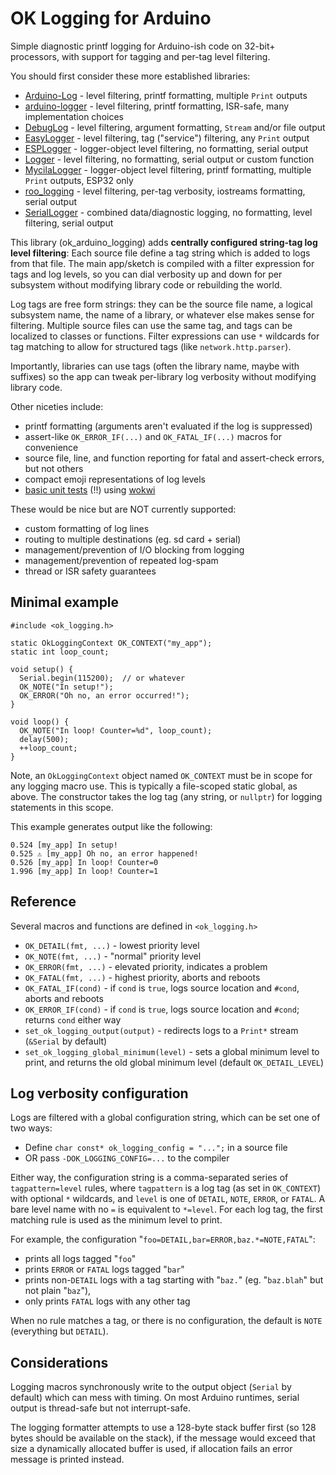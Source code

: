 # OK Logging for Arduino

Simple diagnostic printf logging for Arduino-ish code on 32-bit+ processors, with support for tagging and per-tag level filtering.

You should first consider these more established libraries:
- [Arduino-Log](https://github.com/JSC-TechMinds/Arduino-Log) - level filtering, printf formatting, multiple `Print` outputs
- [arduino-logger](https://github.com/embeddedartistry/arduino-logger) - level filtering, printf formatting, ISR-safe, many implementation choices
- [DebugLog](https://github.com/hideakitai/DebugLog) - level filtering, argument formatting, `Stream` and/or file output
- [EasyLogger](https://github.com/x821938/EasyLogger) - level filtering, tag ("service") filtering, any `Print` output
- [ESPLogger](https://github.com/kuslota/esplogger) - logger-object level filtering, no formatting, serial output
- [Logger](https://github.com/bakercp/Logger) - level filtering, no formatting, serial output or custom function
- [MycilaLogger](https://github.com/mathieucarbou/MycilaLogger) - logger-object level filtering, printf formatting, multiple `Print` outputs, ESP32 only
- [roo_logging](https://github.com/dejwk/roo_logging) - level filtering, per-tag verbosity, iostreams formatting, serial output
- [SerialLogger](https://github.com/UltiBlox/SerialLogger) - combined data/diagnostic logging, no formatting, level filtering, serial output

This library (ok_arduino_logging) adds **centrally configured string-tag log level filtering**: Each source file define a tag string which is added to logs from that file. The main app/sketch is compiled with a filter expression for tags and log levels, so you can dial verbosity up and down for per subsystem without modifying library code or rebuilding the world.

Log tags are free form strings: they can be the source file name, a logical subsystem name, the name of a library, or whatever else makes sense for filtering. Multiple source files can use the same tag, and tags can be localized to classes or functions. Filter expressions can use `*` wildcards for tag matching to allow for structured tags (like `network.http.parser`).

Importantly, libraries can use tags (often the library name, maybe with suffixes) so the app can tweak per-library log verbosity without modifying library code.

Other niceties include:
- printf formatting (arguments aren't evaluated if the log is suppressed)
- assert-like `OK_ERROR_IF(...)` and `OK_FATAL_IF(...)` macros for convenience
- source file, line, and function reporting for fatal and assert-check errors, but not others
- compact emoji representations of log levels
- [basic unit tests](tests) (!!) using [wokwi](https://wokwi.com/)

These would be nice but are NOT currently supported:
- custom formatting of log lines
- routing to multiple destinations (eg. sd card + serial)
- management/prevention of I/O blocking from logging
- management/prevention of repeated log-spam
- thread or ISR safety guarantees

## Minimal example

```
#include <ok_logging.h>

static OkLoggingContext OK_CONTEXT("my_app");
static int loop_count;

void setup() {
  Serial.begin(115200);  // or whatever
  OK_NOTE("In setup!");
  OK_ERROR("Oh no, an error occurred!");
}

void loop() {
  OK_NOTE("In loop! Counter=%d", loop_count);
  delay(500);
  ++loop_count;
}
```

Note, an `OkLoggingContext` object named `OK_CONTEXT` must be in scope for any logging macro use. This is typically a file-scoped static global, as above. The constructor takes the log tag (any string, or `nullptr`) for logging statements in this scope.

This example generates output like the following:

```
0.524 [my_app] In setup!
0.525 ⚠️ [my_app] Oh no, an error happened!
0.526 [my_app] In loop! Counter=0
1.996 [my_app] In loop! Counter=1

```

## Reference

Several macros and functions are defined in `<ok_logging.h>`
- `OK_DETAIL(fmt, ...)` - lowest priority level
- `OK_NOTE(fmt, ...)` - "normal" priority level
- `OK_ERROR(fmt, ...)` - elevated priority, indicates a problem
- `OK_FATAL(fmt, ...)` - highest priority, aborts and reboots
- `OK_FATAL_IF(cond)` - if `cond` is `true`, logs source location and `#cond`, aborts and reboots
- `OK_ERROR_IF(cond)` - if `cond` is `true`, logs source location and `#cond`; returns `cond` either way
- `set_ok_logging_output(output)` - redirects logs to a `Print*` stream (`&Serial` by default)
- `set_ok_logging_global_minimum(level)` - sets a global minimum level to print, and returns the old global minimum level (default `OK_DETAIL_LEVEL`)

## Log verbosity configuration

Logs are filtered with a global configuration string, which can be set one of two ways:
- Define `char const* ok_logging_config = "...";` in a source file
- OR pass `-DOK_LOGGING_CONFIG=...` to the compiler

Either way, the configuration string is a comma-separated series of `tagpattern=level` rules, where `tagpattern` is a log tag (as set in `OK_CONTEXT`) with optional `*` wildcards, and `level` is one of `DETAIL`, `NOTE`, `ERROR`, or `FATAL`. A bare level name with no `=` is equivalent to `*=level`. For each log tag, the first matching rule is used as the minimum level to print.

For example, the configuration "`foo=DETAIL,bar=ERROR,baz.*=NOTE,FATAL`":
- prints all logs tagged "`foo`"
- prints `ERROR` or `FATAL` logs tagged "`bar`"
- prints non-`DETAIL` logs with a tag starting with "`baz.`" (eg. "`baz.blah`" but not plain "`baz`"), 
- only prints `FATAL` logs with any other tag

When no rule matches a tag, or there is no configuration, the default is `NOTE` (everything but `DETAIL`).

## Considerations

Logging macros synchronously write to the output object (`Serial` by default) which can mess with timing. On most Arduino runtimes, serial output is thread-safe but not interrupt-safe.

The logging formatter attempts to use a 128-byte stack buffer first (so 128 bytes should be available on the stack), if the message would exceed that size a dynamically allocated buffer is used, if allocation fails an error message is printed instead.
